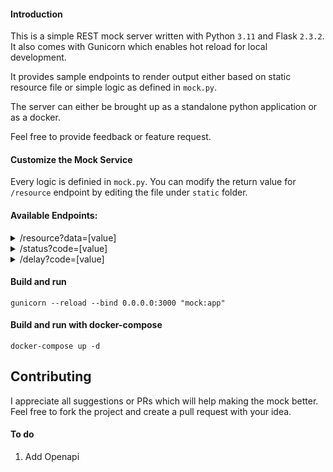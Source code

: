 #### Introduction

This is a simple REST mock server written with Python `3.11` and Flask `2.3.2`. It also comes with Gunicorn which enables hot reload for local development.

It provides sample endpoints to render output either based on static resource file or simple logic as defined in `mock.py`.

The server can either be brought up as a standalone python application or as a docker.

Feel free to provide feedback or feature request.


#### Customize the Mock Service

Every logic is definied in `mock.py`. You can modify the return value for `/resource` endpoint by editing the file under `static` folder.


#### Available Endpoints:


<details>
<summary>/resource?data=[value]</summary>

This mock service returns static response from the file located in `src/main/resources/data`


_Sample 1_

**curl "http://localhost:5000/resource?data=100"**


will return 

```console
[
 {"id":"100","name":"jack","age":"30"},
 {"id":"101","name":"jill","age":"32"}
]
```

_Sample 2_

**curl "http://localhost:5000/resource?data=200"**


will return

```console
[
 {"id":"200","name":"tom","age":"40"},
 {"id":"201","name":"jerry","age":"28"}
]
```

When request with a non existing file, the response will be reading from file `empty`

_Sample 3_

**curl "http://localhost:5000/resource?data=300"**


will return

```console
[]
```
</details>

<details>
<summary>/status?code=[value]</summary>

_Sample 1_


**curl "http://localhost:5000/status?code=200"**


will return status code 200 and the following response

```console
200 OK
```

_Sample 2_

**curl "http://localhost:5000/status?code=400"**


will return status code 400 and the following response

```console
400 BAD_REQUEST
```

</details>

<details>
<summary>/delay?code=[value]</summary>

_Sample 1_


**curl "http://localhost:5000/delay?ms=3000"**


will return response with 3000 milliseconds delay

```console
Response with delay of 3000 milliseconds
```
</details>

#### Build and run
```console
gunicorn --reload --bind 0.0.0.0:3000 "mock:app"
```
#### Build and run with docker-compose
```console
docker-compose up -d
```

## Contributing
I appreciate all suggestions or PRs which will help making the mock better. Feel free to fork the project and create a pull request with your idea.

#### To do
1. Add Openapi